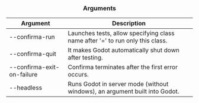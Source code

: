 <div align="center">
	<h3>Arguments</h1>
</div>

| Argument                   | Description                                                                   |
| -------------------------- | ----------------------------------------------------------------------------- |
| --confirma-run             | Launches tests, allow specifying class name after '=' to run only this class. |
| --confirma-quit            | It makes Godot automatically shut down after testing.                         |
| --confirma-exit-on-failure | Confirma terminates after the first error occurs.                             |
| --headless                 | Runs Godot in server mode (without windows), an argument built into Godot.    |

